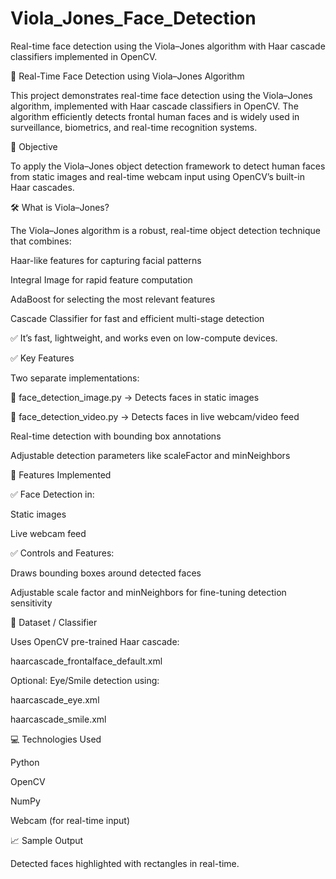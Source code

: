
# Viola_Jones_Face_Detection

Real-time face detection using the Viola–Jones algorithm with Haar cascade classifiers implemented in OpenCV.


👤 Real-Time Face Detection using Viola–Jones Algorithm

This project demonstrates real-time face detection using the Viola–Jones algorithm, implemented with Haar cascade classifiers in OpenCV. The algorithm efficiently detects frontal human faces and is widely used in surveillance, biometrics, and real-time recognition systems.

🎯 Objective


To apply the Viola–Jones object detection framework to detect human faces from static images and real-time webcam input using OpenCV’s built-in Haar cascades.

🛠️ What is Viola–Jones?

The Viola–Jones algorithm is a robust, real-time object detection technique that combines:

Haar-like features for capturing facial patterns

Integral Image for rapid feature computation

AdaBoost for selecting the most relevant features

Cascade Classifier for fast and efficient multi-stage detection

✅ It’s fast, lightweight, and works even on low-compute devices.




✅ Key Features

Two separate implementations:


📸 face_detection_image.py → Detects faces in static images

🎥 face_detection_video.py → Detects faces in live webcam/video feed


Real-time detection with bounding box annotations

Adjustable detection parameters like scaleFactor and minNeighbors


📂 Features Implemented

✅ Face Detection in:

Static images

Live webcam feed


✅ Controls and Features:

Draws bounding boxes around detected faces

Adjustable scale factor and minNeighbors for fine-tuning detection sensitivity


📁 Dataset / Classifier

Uses OpenCV pre-trained Haar cascade:

haarcascade_frontalface_default.xml



Optional: Eye/Smile detection using:

haarcascade_eye.xml

haarcascade_smile.xml


💻 Technologies Used

Python

OpenCV

NumPy

Webcam (for real-time input)

📈 Sample Output

Detected faces highlighted with rectangles in real-time.




